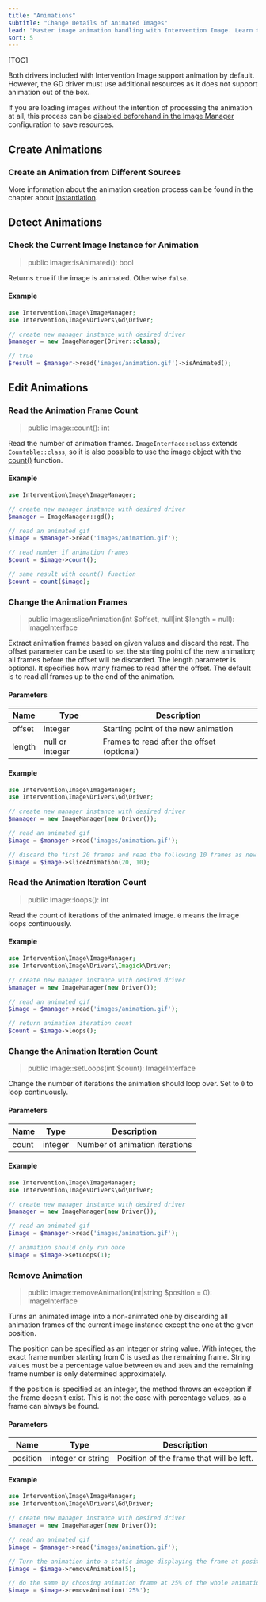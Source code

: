```yaml
---
title: "Animations"
subtitle: "Change Details of Animated Images"
lead: "Master image animation handling with Intervention Image. Learn to edit and customize animated images like GIF format, including frame slicing, iteration control, and converting animations to static images."
sort: 5
---
```


[TOC]

Both drivers included with Intervention Image support animation by default.
However, the GD driver must use additional resources as it does not support
animation out of the box.

If you are loading images without the intention of processing the animation at
all, this process can be [disabled beforehand in the Image
Manager](/v3/basics/configuration-drivers) configuration to save resources.

## Create Animations
### Create an Animation from Different Sources

More information about the animation creation process can be found in the chapter about [instantiation](/v3/basics/instantiation#create-animations).

## Detect Animations
### Check the Current Image Instance for Animation

> public Image::isAnimated(): bool

Returns `true` if the image is animated. Otherwise `false`.

#### Example

```php
use Intervention\Image\ImageManager;
use Intervention\Image\Drivers\Gd\Driver;

// create new manager instance with desired driver
$manager = new ImageManager(Driver::class);

// true
$result = $manager->read('images/animation.gif')->isAnimated();
```

## Edit Animations
### Read the Animation Frame Count

> public Image::count(): int

Read the number of animation frames. `ImageInterface::class` extends
`Countable::class`, so it is also possible to use the image object with the
[count()](https://www.php.net/manual/en/function.count.php) function.

#### Example

```php
use Intervention\Image\ImageManager;

// create new manager instance with desired driver
$manager = ImageManager::gd();

// read an animated gif
$image = $manager->read('images/animation.gif');

// read number if animation frames
$count = $image->count();

// same result with count() function
$count = count($image);
```

### Change the Animation Frames

> public Image::sliceAnimation(int $offset, null|int $length = null): ImageInterface

Extract animation frames based on given values and discard the rest. The offset
parameter can be used to set the starting point of the new animation; all
frames before the offset will be discarded. The length parameter is optional.
It specifies how many frames to read after the offset. The default is to read
all frames up to the end of the animation.

#### Parameters

| Name | Type | Description |
| - | - | - |
| offset | integer | Starting point of the new animation |
| length | null or integer | Frames to read after the offset (optional) |

#### Example

```php
use Intervention\Image\ImageManager;
use Intervention\Image\Drivers\Gd\Driver;

// create new manager instance with desired driver
$manager = new ImageManager(new Driver());

// read an animated gif
$image = $manager->read('images/animation.gif');

// discard the first 20 frames and read the following 10 frames as new animation
$image = $image->sliceAnimation(20, 10);
```

### Read the Animation Iteration Count

> public Image::loops(): int

Read the count of iterations of the animated image. `0` means the image loops continuously.

#### Example

```php
use Intervention\Image\ImageManager;
use Intervention\Image\Drivers\Imagick\Driver;

// create new manager instance with desired driver
$manager = new ImageManager(new Driver());

// read an animated gif
$image = $manager->read('images/animation.gif');

// return animation iteration count
$count = $image->loops();
```

### Change the Animation Iteration Count

> public Image::setLoops(int $count): ImageInterface

Change the number of iterations the animation should loop over. Set to `0` to loop continuously.

#### Parameters

| Name | Type | Description |
| - | - | - |
| count | integer | Number of animation iterations |

#### Example

```php
use Intervention\Image\ImageManager;
use Intervention\Image\Drivers\Gd\Driver;

// create new manager instance with desired driver
$manager = new ImageManager(new Driver());

// read an animated gif
$image = $manager->read('images/animation.gif');

// animation should only run once
$image = $image->setLoops(1);
```

### Remove Animation

> public Image::removeAnimation(int|string $position = 0): ImageInterface

Turns an animated image into a non-animated one by discarding all animation
frames of the current image instance except the one at the given position. 

The position can be specified as an integer or string value. With
integer, the exact frame number starting from 0 is used as the remaining frame.
String values must be a percentage value between `0%` and `100%`
and the remaining frame number is only determined approximately.

If the position is specified as an integer, the method throws an exception if
the frame doesn't exist. This is not the case with percentage values, as a
frame can always be found.

#### Parameters

| Name | Type | Description |
| - | - | - |
| position | integer or string | Position of the frame that will be left. |

#### Example

```php
use Intervention\Image\ImageManager;
use Intervention\Image\Drivers\Gd\Driver;

// create new manager instance with desired driver
$manager = new ImageManager(new Driver());

// read an animated gif
$image = $manager->read('images/animation.gif');

// Turn the animation into a static image displaying the frame at position 5
$image = $image->removeAnimation(5);

// do the same by choosing animation frame at 25% of the whole animation
$image = $image->removeAnimation('25%');

```
